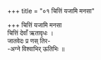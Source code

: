 +++
title = "०१ चित्तिं यजामि मनसा"

+++
चित्तिं यजामि मनसा  
चित्तिं देवाँ ऋतावृधः ।  
जातवेदः प्र णस् तिर-  
-अग्ने विश्वाभिर् ऊतिभिः ॥